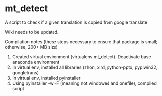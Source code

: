 # mt_detect
A script to check if a given translation is copied from google translate

Wiki needs to be updated.

Compilation notes (these steps necessary to ensure that package is small; otherwise, 200+ MB size)
1. Created virtual environment (virtualenv mt_detect). Deactivate base anaconda environment
2. In virtual env, installed all libraries (zhon, xlrd, python-pptx, pypiwin32, googletrans)
3. In virtual env, installed pyinstaller
4. Using pyinstaller -w -F (meaning not windowed and onefile), compiled script
